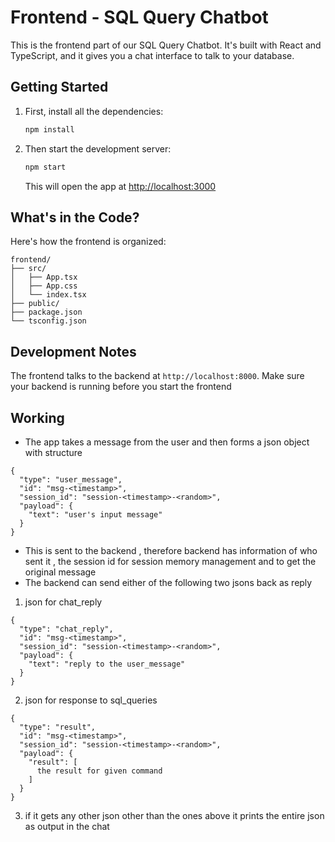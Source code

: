 # Frontend - SQL Query Chatbot

This is the frontend part of our SQL Query Chatbot. It's built with React and TypeScript, and it gives you a chat interface to talk to your database.

## Getting Started

1. First, install all the dependencies:
   ```bash
   npm install
   ```

2. Then start the development server:
   ```bash
   npm start
   ```
   This will open the app at [http://localhost:3000](http://localhost:3000)

## What's in the Code?

Here's how the frontend is organized:
```
frontend/
├── src/
│   ├── App.tsx          
│   ├── App.css          
│   └── index.tsx        
├── public/              
├── package.json         
└── tsconfig.json        
```



## Development Notes

The frontend talks to the backend at `http://localhost:8000`. Make sure your backend is running before you start the frontend


## Working
- The app takes a message from the user and then forms a json object with structure
```
{
  "type": "user_message",
  "id": "msg-<timestamp>",
  "session_id": "session-<timestamp>-<random>",
  "payload": {
    "text": "user's input message"
  }
}

```
- This is sent to the backend , therefore backend has information of who sent it , the session id for session memory management and to get the original message
- The backend can send either of the following two jsons back as reply
1. json for chat_reply
```
{
  "type": "chat_reply",
  "id": "msg-<timestamp>",
  "session_id": "session-<timestamp>-<random>",
  "payload": {
    "text": "reply to the user_message"
  }
}

```
2. json for response to sql_queries
```
{
  "type": "result",
  "id": "msg-<timestamp>",
  "session_id": "session-<timestamp>-<random>",
  "payload": {
    "result": [
      the result for given command
    ]
  }
}
```
3. if it gets any other json other than the ones above it prints the entire json as output in the chat
